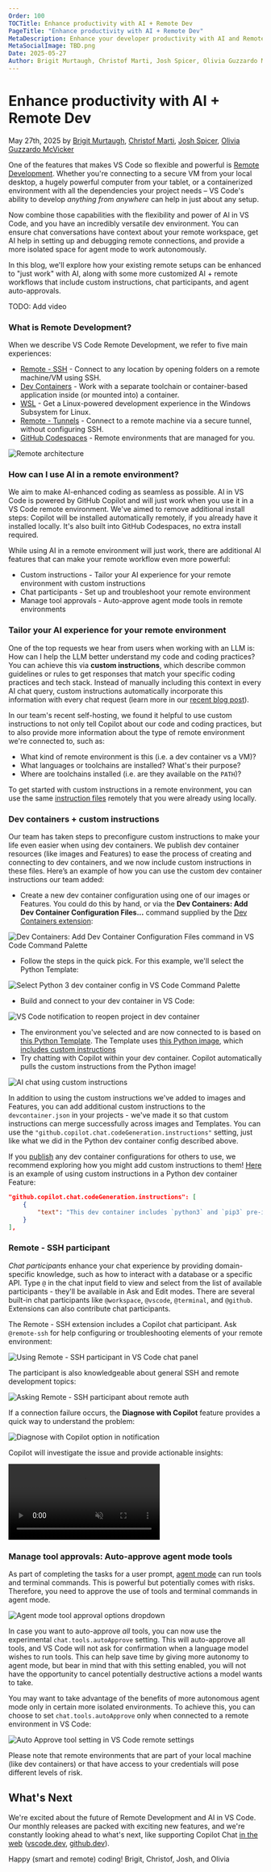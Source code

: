 ```yaml
---
Order: 100
TOCTitle: Enhance productivity with AI + Remote Dev
PageTitle: "Enhance productivity with AI + Remote Dev"
MetaDescription: Enhance your developer productivity with AI and Remote Development.
MetaSocialImage: TBD.png
Date: 2025-05-27
Author: Brigit Murtaugh, Christof Marti, Josh Spicer, Olivia Guzzardo McVicker
---
```


# Enhance productivity with AI + Remote Dev

May 27th, 2025 by [Brigit Murtaugh](https://github.com/bamurtaugh), [Christof Marti](https://github.com/chrmarti), [Josh Spicer](https://github.com/joshspicer), [Olivia Guzzardo McVicker](https://github.com/olguzzar)

One of the features that makes VS Code so flexible and powerful is [Remote Development](/docs/remote/remote-overview.md). Whether you're connecting to a secure VM from your local desktop, a hugely powerful computer from your tablet, or a containerized environment with all the dependencies your project needs – VS Code's ability to develop _anything from anywhere_ can help in just about any setup.

Now combine those capabilities with the flexibility and power of AI in VS Code, and you have an incredibly versatile dev environment. You can ensure chat conversations have context about your remote workspace, get AI help in setting up and debugging remote connections, and provide a more isolated space for agent mode to work autonomously.

In this blog, we'll explore how your existing remote setups can be enhanced to "just work" with AI, along with some more customized AI + remote workflows that include custom instructions, chat participants, and agent auto-approvals.

TODO: Add video

### What is Remote Development?

When we describe VS Code Remote Development, we refer to five main experiences:
* [Remote - SSH](/docs/remote/ssh.md) - Connect to any location by opening folders on a remote machine/VM using SSH.
* [Dev Containers](/docs/devcontainers/containers.md) - Work with a separate toolchain or container-based application inside (or mounted into) a container.
* [WSL](/docs/remote/wsl.md) - Get a Linux-powered development experience in the Windows Subsystem for Linux.
* [Remote - Tunnels](/docs/remote/tunnels.md) - Connect to a remote machine via a secure tunnel, without configuring SSH.
* [GitHub Codespaces](/docs/remote/codespaces.md) - Remote environments that are managed for you.

![Remote architecture](/docs/remote/images/remote-overview/architecture.png)

### How can I use AI in a remote environment?

We aim to make AI-enhanced coding as seamless as possible. AI in VS Code is powered by GitHub Copilot and will just work when you use it in a VS Code remote environment. We've aimed to remove additional install steps: Copilot will be installed automatically remotely, if you already have it installed locally. It's also built into GitHub Codespaces, no extra install required.

While using AI in a remote environment will just work, there are additional AI features that can make your remote workflow even more powerful:
* Custom instructions - Tailor your AI experience for your remote environment with custom instructions
* Chat participants - Set up and troubleshoot your remote environment
* Manage tool approvals - Auto-approve agent mode tools in remote environments

### Tailor your AI experience for your remote environment

One of the top requests we hear from users when working with an LLM is: How can I help the LLM better understand my code and coding practices? You can achieve this via **custom instructions**, which describe common guidelines or rules to get responses that match your specific coding practices and tech stack. Instead of manually including this context in every AI chat query, custom instructions automatically incorporate this information with every chat request (learn more in our [recent blog post](/blogs/2025/03/26/custom-instructions.md)).

In our team's recent self-hosting, we found it helpful to use custom instructions to not only tell Copilot about our code and coding practices, but to also provide more information about the type of remote environment we're connected to, such as:
* What kind of remote environment is this (i.e. a dev container vs a VM)?
* What languages or toolchains are installed? What's their purpose?
* Where are toolchains installed (i.e. are they available on the `PATH`)?

To get started with custom instructions in a remote environment, you can use the same [instruction files](/docs/copilot/copilot-customization.md) remotely that you were already using locally.

### Dev containers + custom instructions

Our team has taken steps to preconfigure custom instructions to make your life even easier when using dev containers. We publish dev container resources (like images and Features) to ease the process of creating and connecting to dev containers, and we now include custom instructions in these files. Here’s an example of how you can use the custom dev container instructions our team added:

* Create a new dev container configuration using one of our images or Features. You could do this by hand, or via the **Dev Containers: Add Dev Container Configuration Files...** command supplied by the [Dev Containers extension](https://marketplace.visualstudio.com/search?term=dev%20containers&target=VSCode&category=All%20categories&sortBy=Relevance):

![Dev Containers: Add Dev Container Configuration Files command in VS Code Command Palette](add-dev-container-config-command.png)

* Follow the steps in the quick pick. For this example, we'll select the Python Template:

![Select Python 3 dev container config in VS Code Command Palette](python-container.png)

* Build and connect to your dev container in VS Code:

![VS Code notification to reopen project in dev container](reopen-container-notif.png)

* The environment you've selected and are now connected to is based on [this Python Template](https://github.com/devcontainers/templates/tree/main/src/python). The Template uses [this Python image](https://github.com/devcontainers/features/tree/main/src/python), which [includes custom instructions](https://github.com/devcontainers/features/blob/main/src/python/devcontainer-feature.json#L80)
* Try chatting with Copilot within your dev container. Copilot automatically pulls the custom instructions from the Python image!

![AI chat using custom instructions](chat-using-instructions.png)

In addition to using the custom instructions we've added to images and Features, you can add additional custom instructions to the `devcontainer.json` in your projects - we've made it so that custom instructions can merge successfully across images and Templates. You can use the `"github.copilot.chat.codeGeneration.instructions"` setting, just like what we did in the Python dev container config described above.

If you [publish](https://containers.dev/collections) any dev container configurations for others to use, we recommend exploring how you might add custom instructions to them! [Here](https://github.com/devcontainers/features/blob/main/src/python/devcontainer-feature.json#L80) is an example of using custom instructions in a Python dev container Feature:

```json
"github.copilot.chat.codeGeneration.instructions": [
    {
        "text": "This dev container includes `python3` and `pip3` pre-installed and available on the `PATH`, along with the Python language extensions for Python development."
    }
],
```

### Remote - SSH participant

_Chat participants_ enhance your chat experience by providing domain-specific knowledge, such as how to interact with a database or a specific API. Type `@` in the chat input field to view and select from the list of available participants - they'll be available in Ask and Edit modes. There are several built-in chat participants like `@workspace`, `@vscode`, `@terminal`, and `@github`. Extensions can also contribute chat participants.

The Remote - SSH extension includes a Copilot chat participant. Ask `@remote-ssh` for help configuring or troubleshooting elements of your remote environment:

![Using Remote - SSH participant in VS Code chat panel](remote-ssh-intro.png)

The participant is also knowledgeable about general SSH and remote development topics:

![Asking Remote - SSH participant about remote auth](remote-ssh-auth.png)

If a connection failure occurs, the **Diagnose with Copilot** feature provides a quick way to understand the problem:

![Diagnose with Copilot option in notification](ssh-diagnose.png)

Copilot will investigate the issue and provide actionable insights:

<video src="analyzing.mp4" title="Copilot diagnosing connection issue" autoplay muted controls></video>

### Manage tool approvals: Auto-approve agent mode tools

As part of completing the tasks for a user prompt, [agent mode](/docs/copilot/chat/chat-agent-mode.md) can run tools and terminal commands. This is powerful but potentially comes with risks. Therefore, you need to approve the use of tools and terminal commands in agent mode.

![Agent mode tool approval options dropdown](/release-notes/images/1_99/chat-tool-approval.png)

In case you want to auto-approve _all_ tools, you can now use the experimental `chat.tools.autoApprove` setting. This will auto-approve all tools, and VS Code will not ask for confirmation when a language model wishes to run tools. This can help save time by giving more autonomy to agent mode, but bear in mind that with this setting enabled, you will not have the opportunity to cancel potentially destructive actions a model wants to take.

You may want to take advantage of the benefits of more autonomous agent mode only in certain more isolated environments. To achieve this, you can choose to set `chat.tools.autoApprove` only when connected to a remote environment in VS Code:

![Auto Approve tool setting in VS Code remote settings](auto-approval.png)

Please note that remote environments that are part of your local machine (like dev containers) or that have access to your credentials will pose different levels of risk.

## What's Next

We're excited about the future of Remote Development and AI in VS Code. Our monthly releases are packed with exciting new features, and we're constantly looking ahead to what's next, like supporting Copilot Chat [in the web](/docs/setup/vscode-web.md) ([vscode.dev](http://vscode.dev/microsoft/vscode), [github.dev](http://github.dev/microsoft/vscode)).

Happy (smart and remote) coding!
Brigit, Christof, Josh, and Olivia
